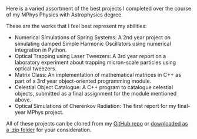 Here is a varied assortment of the best projects I completed over the course of my MPhys Physics with Astrophysics degree.

These are the works that I feel best represent my abilities:
- Numerical Simulations of Spring Systems: A 2nd year project on simulating damped Simple Harmonic Oscillators using numerical integration in Python.
- Optical Trapping using Laser Tweezers: A 3rd year report on a laboratory experiment about trapping micron-scale particles using optical tweezers.
- Matrix Class: An implementation of mathematical matrices in C++ as part of a 3rd year object-oriented programming module.
- Celestial Object Catalogue: A C++ program to catalogue celestial objects, submitted as a final assignment for the module mentioned above.
- Optical Simulations of Cherenkov Radiation: The first report for my final-year MPhys project.

All of these projects can be cloned from my [GitHub repo](https://github.com/RelativisticCanoe/portfolio_documents) or [downloaded as a .zip folder](./assets/portfolio_documents.zip) for your consideration.

